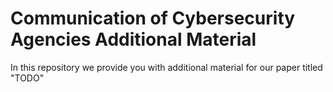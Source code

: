 # Communication of Cybersecurity Agencies Additional Material

In this repository we provide you with additional material for our paper titled "TODO"
